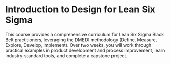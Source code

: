 # Introduction to Design for Lean Six Sigma

This course provides a comprehensive curriculum for Lean Six Sigma Black Belt practitioners, leveraging the DMEDI methodology (Define, Measure, Explore, Develop, Implement).
Over two weeks, you will work through practical examples in product development and process improvement, learn industry-standard tools, and complete a capstone project.
